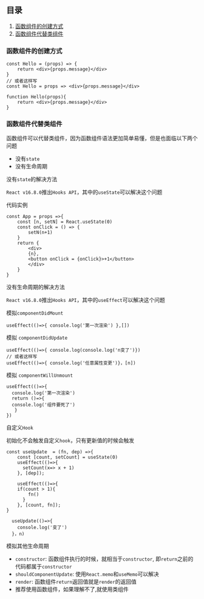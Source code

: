 ## 目录
1. [函数组件的创建方式](#函数组件的创建方式)
2. [函数组件代替类组件](#函数组件代替类组件)

### 函数组件的创建方式
```
const Hello = (props) => {
    return <div>{props.message}</div>
}
// 或者这样写
const Hello = props => <div>{props.message}</div>

function Hello(props){
    return <div>{props.message}</div>
}
```
### 函数组件代替类组件
函数组件可以代替类组件，因为函数组件语法更加简单易懂，但是也面临以下两个问题
* 没有`state`
* 没有生命周期

没有`state`的解决方法

`React v16.8.0`推出`Hooks API`，其中的`useState`可以解决这个问题

代码实例
```
const App = props =>{
    const [n, setN] = React.useState(0)
    const onClick = () => {
        setN(n+1)
    }
    return {
        <div>
        {n},
        <button onClick = {onClick}>+1</button>
        </div>
    }
}

```
没有生命周期的解决方法

`React v16.8.0`推出`Hooks API`，其中的`useEffect`可以解决这个问题

模拟`componentDidMount`
```
useEffect(()=>{ console.log('第一次渲染') },[])
```
模拟 `componentDidUpdate`
```
useEffect(()=>{ console.log(console.log('n变了')})
// 或者这样写
useEffect(()=>{ console.log('任意属性变更')}，[n])
```
模拟 `componentWillUnmount`
```
useEffect(()=>{
  console.log('第一次渲染')
  return ()=>{
  console.log('组件要死了')
   }
})
```
自定义`Hook`

初始化不会触发自定义`hook`，只有更新值的时候会触发
```
const useUpdate  = (fn, dep) =>{
    const [count, setCount] = useState(0)
    useEffect(()=>{
      setCount(x=> x + 1)  
    }, [dep]);
    
    useEffect(()=>{
    if(count > 1){
        fn()
      }
    }, [count, fn]); 
}

  useUpdate(()=>{
    console.log('变了')
  }，n)
```

模拟其他生命周期

* `constructor`: 函数组件执行的时候，就相当于`constructor`, 即`return`之前的代码都属于`constructor`
* `shouldComponentUpdate`: 使用`React.memo`和`useMemo`可以解决
* `render`: 函数组件`return`返回值就是`render`的返回值
* 推荐使用函数组件，如果理解不了,就使用类组件

